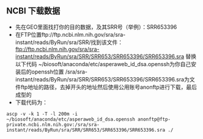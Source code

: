 ## NCBI 下载数据
- 先在GEO里面找打你的目的数据，及其SRR号（举例）：SRR653396
- 在FTP位置ftp://ftp.ncbi.nlm.nih.gov/sra/sra-instant/reads/ByRun/sra/SRR/找到该文件：ftp://ftp.ncbi.nlm.nih.gov/sra/sra-instant/reads/ByRun/sra/SRR/SRR653/SRR653396/SRR653396.sra
替换以下代码
~/biosoft/anaconda/etc/asperaweb_id_dsa.openssh为你自己安装后的openssh位置
/sra/sra-instant/reads/ByRun/sra/SRR/SRR653/SRR653396/SRR653396.sra为文件ftp地址的路径，去掉开头的地址然后使用公用账号anonftp进行下载，最后成型的
- 下载代码为：
```
ascp -v -k 1 -T -l 200m -i ~/biosoft/anaconda/etc/asperaweb_id_dsa.openssh anonftp@ftp-private.ncbi.nlm.nih.gov:/sra/sra-instant/reads/ByRun/sra/SRR/SRR653/SRR653396/SRR653396.sra ./
```
